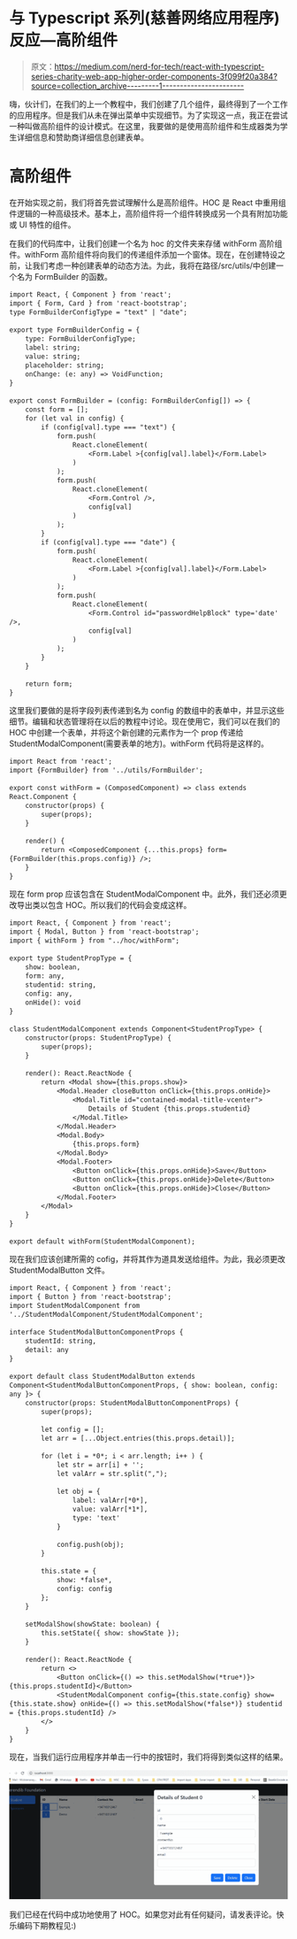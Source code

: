 # 与 Typescript 系列(慈善网络应用程序)反应—高阶组件

> 原文：<https://medium.com/nerd-for-tech/react-with-typescript-series-charity-web-app-higher-order-components-3f099f20a384?source=collection_archive---------1----------------------->

嗨，伙计们，在我们的上一个教程中，我们创建了几个组件，最终得到了一个工作的应用程序。但是我们从未在弹出菜单中实现细节。为了实现这一点，我正在尝试一种叫做高阶组件的设计模式。在这里，我要做的是使用高阶组件和生成器类为学生详细信息和赞助商详细信息创建表单。

# **高阶组件**

在开始实现之前，我们将首先尝试理解什么是高阶组件。HOC 是 React 中重用组件逻辑的一种高级技术。基本上，高阶组件将一个组件转换成另一个具有附加功能或 UI 特性的组件。

在我们的代码库中，让我们创建一个名为 hoc 的文件夹来存储 withForm 高阶组件。withForm 高阶组件将向我们的传递组件添加一个窗体。现在，在创建特设之前，让我们考虑一种创建表单的动态方法。为此，我将在路径/src/utils/中创建一个名为 FormBuilder 的函数。

```
import React, { Component } from 'react';
import { Form, Card } from 'react-bootstrap';
type FormBuilderConfigType = "text" | "date";

export type FormBuilderConfig = {
    type: FormBuilderConfigType;
    label: string;
    value: string;
    placeholder: string;
    onChange: (e: any) => VoidFunction;
}

export const FormBuilder = (config: FormBuilderConfig[]) => {
    const form = [];
    for (let val in config) {
        if (config[val].type === "text") {
            form.push(
                React.cloneElement(
                    <Form.Label >{config[val].label}</Form.Label>
                )
            );
            form.push(
                React.cloneElement(
                    <Form.Control />,
                    config[val]
                )
            );
        }
        if (config[val].type === "date") {
            form.push(
                React.cloneElement(
                    <Form.Label >{config[val].label}</Form.Label>
                )
            );
            form.push(
                React.cloneElement(
                    <Form.Control id="passwordHelpBlock" type='date' />,
                    config[val]
                )
            );
        }
    }

    return form;
}
```

这里我们要做的是将字段列表传递到名为 config 的数组中的表单中，并显示这些细节。编辑和状态管理将在以后的教程中讨论。现在使用它，我们可以在我们的 HOC 中创建一个表单，并将这个新创建的元素作为一个 prop 传递给 StudentModalComponent(需要表单的地方)。withForm 代码将是这样的。

```
import React from 'react';
import {FormBuilder} from '../utils/FormBuilder';

export const withForm = (ComposedComponent) => class extends React.Component {
    constructor(props) {
        super(props);
    }

    render() {
        return <ComposedComponent {...this.props} form={FormBuilder(this.props.config)} />;
    }
}
```

现在 form prop 应该包含在 StudentModalComponent 中。此外，我们还必须更改导出类以包含 HOC。所以我们的代码会变成这样。

```
import React, { Component } from 'react';
import { Modal, Button } from 'react-bootstrap';
import { withForm } from "../hoc/withForm";

export type StudentPropType = {
    show: boolean,
    form: any,
    studentid: string,
    config: any,
    onHide(): void
}

class StudentModalComponent extends Component<StudentPropType> {
    constructor(props: StudentPropType) {
        super(props);
    }

    render(): React.ReactNode {
        return <Modal show={this.props.show}>
            <Modal.Header closeButton onClick={this.props.onHide}>
                <Modal.Title id="contained-modal-title-vcenter">
                    Details of Student {this.props.studentid}
                </Modal.Title>
            </Modal.Header>
            <Modal.Body>
                {this.props.form}
            </Modal.Body>
            <Modal.Footer>
                <Button onClick={this.props.onHide}>Save</Button>
                <Button onClick={this.props.onHide}>Delete</Button>
                <Button onClick={this.props.onHide}>Close</Button>
            </Modal.Footer>
        </Modal>
    }
}

export default withForm(StudentModalComponent);
```

现在我们应该创建所需的 cofig，并将其作为道具发送给组件。为此，我必须更改 StudentModalButton 文件。

```
import React, { Component } from 'react';
import { Button } from 'react-bootstrap';
import StudentModalComponent from '../StudentModalComponent/StudentModalComponent';

interface StudentModalButtonComponentProps {
    studentId: string,
    detail: any
}

export default class StudentModalButton extends Component<StudentModalButtonComponentProps, { show: boolean, config: any }> {
    constructor(props: StudentModalButtonComponentProps) {
        super(props);

        let config = [];
        let arr = [...Object.entries(this.props.detail)];

        for (let i = *0*; i < arr.length; i++ ) {
            let str = arr[i] + '';
            let valArr = str.split(",");

            let obj = {
                label: valArr[*0*],
                value: valArr[*1*],
                type: 'text'
            }

            config.push(obj);
        }

        this.state = {
            show: *false*,
            config: config
        };
    }

    setModalShow(showState: boolean) {
        this.setState({ show: showState });
    }

    render(): React.ReactNode {
        return <>
            <Button onClick={() => this.setModalShow(*true*)}>{this.props.studentId}</Button>
            <StudentModalComponent config={this.state.config} show={this.state.show} onHide={() => this.setModalShow(*false*)} studentid = {this.props.studentId} />
        </>
    }
}
```

现在，当我们运行应用程序并单击一行中的按钮时，我们将得到类似这样的结果。

![](img/e29b5842bef65f8d9e3aa8b76440b044.png)

我们已经在代码中成功地使用了 HOC。如果您对此有任何疑问，请发表评论。快乐编码下期教程见:)